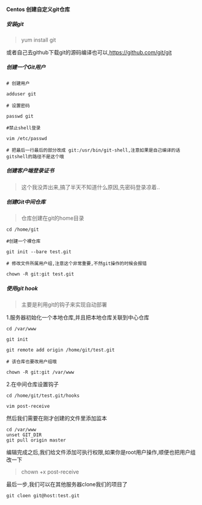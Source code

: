 #### Centos 创建自定义git仓库



##### 安装git



> yum install git



或者自己去github下载git的源码编译也可以,https://github.com/git/git



##### 创建一个Git用户

```shell
# 创建用户

adduser git

# 设置密码

passwd git

#禁止shell登录

vim /etc/passwd

# 把最后一行最后的部分改成 git:/usr/bin/git-shell,注意如果是自己编译的话gitshell的路径不是这个哦
```



##### 创建客户端登录证书



> 这个我没弄出来,搞了半天不知道什么原因,先密码登录凉着..





##### 创建Git中间仓库



> 仓库创建在git的home目录

```shell
cd /home/git

#创建一个裸仓库

git init --bare test.git

# 修改文件所属用户组,注意这个非常重要,不然git操作的时候会报错

chown -R git:git test.git
```



##### 使用git hook

> 主要是利用git的钩子来实现自动部署



1.服务器初始化一个本地仓库,并且把本地仓库关联到中心仓库 



```shell
cd /var/www

git init

git remote add origin /home/git/test.git

# 该仓库也要改用户组哦

chown -R git:git /var/www
```



2.在中间仓库设置钩子

```shell
cd /home/git/test.git/hooks

vim post-receive
```

然后我们需要在刚才创建的文件里添加监本

```shell
cd /var/www
unset GIT_DIR
git pull origin master
```

编辑完成之后,我们给文件添加可执行权限,如果你是root用户操作,顺便也把用户组改一下

> chown +x post-receive

最后一步,我们可以在其他服务器clone我们的项目了

```shell
git cloen git@host:test.git
```
